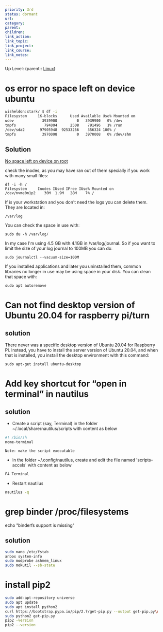 ```yaml
---
priority: 3rd
status: dormant
url: 
category: 
parent: 
children: 
link_action: 
link_topic: 
link_project: 
link_course: 
link_notes: 
---
```

Up Level: (parent:: [Linux](Linux.md))

# os error no space left on device ubuntu

```bash
wisheldon:xtark/ $ df -i
Filesystem     1K-blocks      Used Available Use% Mounted on
udev             3939900         0   3939900   0% /dev
tmpfs             794004      2508    791496   1% /run
/dev/sda2       97905948  92533256    356324 100% /
tmpfs            3970008         0   3970008   0% /dev/shm
```

## Solution

[No space left on device on root](https://askubuntu.com/questions/1347653/no-space-left-on-device-on-root)

check the inodes, as you may have ran out of them specially if you work with many small files:

```
df -i -h /
Filesystem     Inodes IUsed IFree IUse% Mounted on
/dev/nvme0n1p2    30M  1.9M   28M    7% /
```

If is your workstation and you don't need the logs you can delete them. They are located in:

```
/var/log
```

You can check the space in use with:

```
sudo du -h /var/log/
```

In my case I'm using 4.5 GB with 4.1GB in /var/log/journal. So if you want to limit the size of your log journal to 100MB you can do:

```
sudo journalctl --vacuum-size=100M
```

If you installed applications and later you uninstalled them, common libraries no longer in use may be using space in your disk. You can clean that space with:

```
sudo apt autoremove
```

# Can not find desktop version of Ubuntu 20.04 for raspberry pi/turn

## solution

There never was a specific desktop version of Ubuntu 20.04 for Raspberry Pi. Instead, you have to install the server version of Ubuntu 20.04, and when that is installed, you install the desktop environment with this command:

```
sudo apt-get install ubuntu-desktop
```

# Add key shortcut for “open in terminal” in nautilus

## solution

- Create a script (say, Terminal) in the folder ~/.local/share/nautilus/scripts with content as below
    
```bash
#! /bin/sh
nome-terminal
```
    
    Note: make the script executable
    
- In the folder ~/.config/nautilus, create and edit the file named 'scripts-accels' with content as below
    
```bash
F4 Terminal
 ```

- Restart nautilus
```bash
nautilus -q
```
# grep binder /proc/filesystems
echo "binderfs support is missing"
## solution
```bash
sudo nano /etc/fstab
anbox system-info
sudo modprobe ashmem_linux
sudo mokutil --sb-state
```
# install pip2
```bash
sudo add-apt-repository universe 
sudo apt update 
sudo apt install python2 
curl https://bootstrap.pypa.io/pip/2.7/get-pip.py --output get-pip.py\n 
sudo python2 get-pip.py 
pip2 -version 
pip2 --version
```
